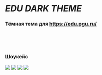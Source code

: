 # *EDU DARK THEME*
### Тёмная тема для https://edu.pgu.ru/

&nbsp;

&nbsp;


### Шоукейс
![](https://imgur.com/M9K9sDv)
![](https://imgur.com/rsVWs2b)
![](https://imgur.com/buvMClZ)
![](https://imgur.com/SxbIwmj)
